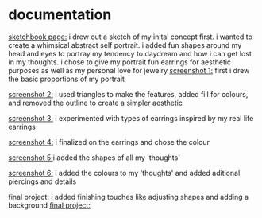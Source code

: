 # documentation #

 [sketchbook page:](https://github.com/insiyam/intro-to-im/blob/first/media/self%20portrait/20220130_165922.jpg)
 i drew out a sketch of my inital concept first. i wanted to create a whimsical abstract self portrait. i added fun shapes around my head and eyes to portray my tendency to daydream and how i can get lost in my thoughts. i chose to give my portrait fun earrings for aesthetic purposes as well as my personal love for jewelry
[screenshot 1:](https://github.com/insiyam/intro-to-im/blob/first/media/self%20portrait/Screenshot%202022-01-30%20234625.png) first i drew the basic proportions of my portrait

[screenshot 2:](https://github.com/insiyam/intro-to-im/blob/first/media/self%20portrait/Screenshot%202022-01-30%20234707.png) i used triangles to make the features, added fill for colours, and removed the outline to create a simpler aesthetic

[screenshot 3:](https://github.com/insiyam/intro-to-im/blob/first/media/self%20portrait/Screenshot%202022-01-30%20234717.png) i experimented with types of earrings inspired by my real life earrings

[screenshot 4:](https://github.com/insiyam/intro-to-im/blob/first/media/self%20portrait/Screenshot%202022-01-30%20234732.png) i finalized on the earrings and chose the colour

[screenshot 5:](https://github.com/insiyam/intro-to-im/blob/first/media/self%20portrait/Screenshot%202022-01-30%20234739.png)i added the shapes of all my 'thoughts'

[screenshot 6:](https://github.com/insiyam/intro-to-im/blob/first/media/self%20portrait/Screenshot%202022-01-30%20234745.png) i added the colours to my 'thoughts' and added aditional piercings and details

final project: i added finishing touches like adjusting shapes and adding a background
[final project:](https://editor.p5js.org/insiyam/sketches/F5kba945b)
